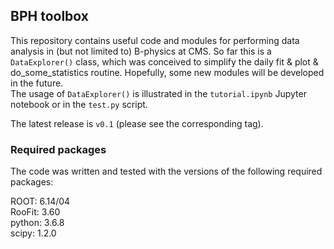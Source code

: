## BPH toolbox

This repository contains useful code and modules for performing data analysis in (but not limited to) B-physics at CMS. So far this is a ```DataExplorer()``` class, which was conceived to simplify the daily fit & plot & do_some_statistics routine. Hopefully, some new modules will be developed in the future.  
The usage of ```DataExplorer()``` is illustrated in the ```tutorial.ipynb``` Jupyter notebook or in the ```test.py``` script.  

The latest release is ```v0.1``` (please see the corresponding tag).

### Required packages

The code was written and tested with the versions of the following required packages:

ROOT: 6.14/04  
RooFit: 3.60  
python: 3.6.8  
scipy: 1.2.0
